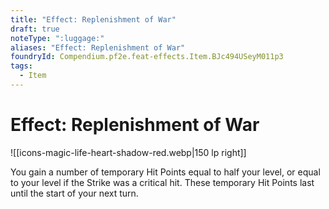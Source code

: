 ```yaml
---
title: "Effect: Replenishment of War"
draft: true
noteType: ":luggage:"
aliases: "Effect: Replenishment of War"
foundryId: Compendium.pf2e.feat-effects.Item.BJc494USeyM011p3
tags:
  - Item
---
```


# Effect: Replenishment of War
![[icons-magic-life-heart-shadow-red.webp|150 lp right]]

You gain a number of temporary Hit Points equal to half your level, or equal to your level if the Strike was a critical hit. These temporary Hit Points last until the start of your next turn.
